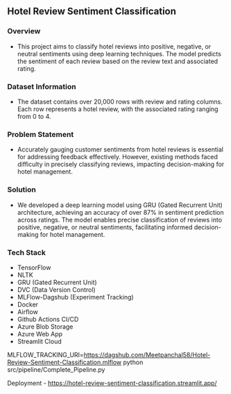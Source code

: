 ## Hotel Review Sentiment Classification

### Overview
- This project aims to classify hotel reviews into positive, negative, or neutral sentiments using deep learning techniques. The model predicts the sentiment of each review based on the review text and associated rating.

### Dataset Information
- The dataset contains over 20,000 rows with review and rating columns. Each row represents a hotel review, with the associated rating ranging from 0 to 4.

### Problem Statement
- Accurately gauging customer sentiments from hotel reviews is essential for addressing feedback effectively. However, existing methods faced difficulty in precisely classifying reviews, impacting decision-making for hotel management.

### Solution
- We developed a deep learning model using GRU (Gated Recurrent Unit) architecture, achieving an accuracy of over 87% in sentiment prediction across ratings. The model enables precise classification of reviews into positive, negative, or neutral sentiments, facilitating informed decision-making for hotel management.

### Tech Stack
- TensorFlow
- NLTK
- GRU (Gated Recurrent Unit)
- DVC (Data Version Control)
- MLFlow-Dagshub (Experiment Tracking)
- Docker
- Airflow
- Github Actions CI/CD
- Azure Blob Storage
- Azure Web App
- Streamlit Cloud


MLFLOW_TRACKING_URI=https://dagshub.com/Meetpanchal58/Hotel-Review-Sentiment-Classification.mlflow
python src/pipeline/Complete_Pipeline.py

Deployment - https://hotel-review-sentiment-classification.streamlit.app/
